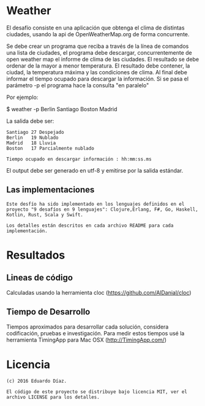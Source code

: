 # Weather

El desafío consiste en una aplicación que obtenga el clima de distintas ciudades, usando la api de OpenWeatherMap.org de forma concurrente.

Se debe crear un programa que reciba a través de la línea de comandos una lista de ciudades, el programa debe descargar, concurrentemente de open weather map el informe de clima de las ciudades.
El resultado se debe ordenar de la mayor a menor temperatura.
El resultado debe contener, la ciudad, la temperatura máxima y  las condiciones de clima.
Al final debe informar el tiempo ocupado para descargar la información.
Si se pasa el parámetro -p el programa hace la consulta "en paralelo"

Por ejemplo:
   

   $ weather -p Berlin Santiago Boston Madrid

La salida debe ser:

    Santiago 27 Despejado
    Berlin   19 Nublado
    Madrid   18 Lluvia
    Boston   17 Parcialmente nublado

    Tiempo ocupado en descargar información : hh:mm:ss.ms


El output debe ser generado en utf-8 y emitirse por la salida estándar.


## Las implementaciones
	
	Este desfío ha sido implementado en los lenguajes definidos en el proyecto "9 desafíos en 9 lenguajes": Clojure,Erlang, F#, Go, Haskell, Kotlin, Rust, Scala y Swift.

	Los detalles están descritos en cada archivo README para cada implementación.

# Resultados

## Lineas de código

  Calculadas usando la herramienta cloc (https://github.com/AlDanial/cloc)



## Tiempo de Desarrollo

   Tiempos aproximados para desarrollar cada solución, considera codificación, pruebas e investigación.
   Para medir estos tiempos usé la herramienta TimingApp para Mac OSX (http://TimingApp.com/)


# Licencia

	(c) 2016 Eduardo Díaz.

	El código de este proyecto se distribuye bajo licencia MIT, ver el archivo LICENSE para los detalles.


